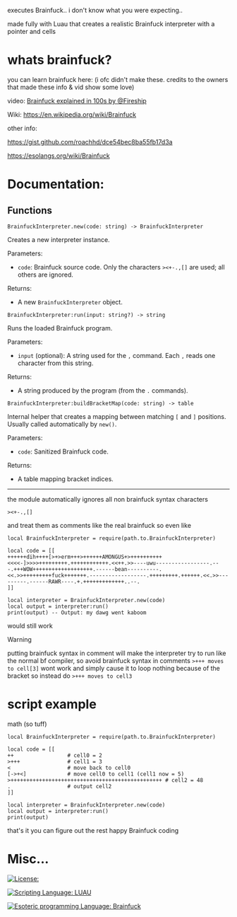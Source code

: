 executes Brainfuck..
i don't know what you were expecting..

made fully with Luau that creates a realistic Brainfuck interpreter
with a pointer and cells

# whats brainfuck?
you can learn brainfuck here:
(i ofc didn't make these. credits to the owners that made these info & vid show some love)

video: [Brainfuck explained in 100s by @Fireship](https://youtu.be/hdHjjBS4cs8?si=-nGJwx1L0rHYwUYe)

Wiki: https://en.wikipedia.org/wiki/Brainfuck

other info:

https://gist.github.com/roachhd/dce54bec8ba55fb17d3a

https://esolangs.org/wiki/Brainfuck

# Documentation:

## Functions

```Luau
BrainfuckInterpreter.new(code: string) -> BrainfuckInterpreter
```
Creates a new interpreter instance.

Parameters:
- `code`: Brainfuck source code. Only the characters `><+-.,[]` are used; all others are ignored.

Returns:
- A new `BrainfuckInterpreter` object.


```Luau
BrainfuckInterpreter:run(input: string?) -> string
```
Runs the loaded Brainfuck program.

Parameters:
- `input` (optional): A string used for the `,` command. Each `,` reads one character from this string.

Returns:
- A string produced by the program (from the `.` commands).


```Luau
BrainfuckInterpreter:buildBracketMap(code: string) -> table
```
Internal helper that creates a mapping between matching `[` and `]` 
positions.  
Usually called automatically by `new()`.

Parameters:
- `code`: Sanitized Brainfuck code.

Returns:
- A table mapping bracket indices.
---

the module automatically ignores all non brainfuck syntax characters 
```brainfuck
><+-.,[]
```
and treat them as comments like the real brainfuck so even like
```Luau
local BrainfuckInterpreter = require(path.to.BrainfuckInterpreter)

local code = [[
++++++dih++++[>+>erm+++>++++++AMONGUS+>++++++++++<<<<-]>>>>+++++++++.++++++++++++.<<++.>>----uwu-----------------.---.+++WOW+++++++++++++++++++.------bean----------.<<.>>+++++++++fuck+++++++.------------------.+++++++++.++++++.<<.>>---------.------RAWR----.+.+++++++++++++..--.
]]

local interpreter = BrainfuckInterpreter.new(code)
local output = interpreter:run()
print(output) -- Output: my dawg went kaboom
```
would still work
>[!WARNING]
> putting brainfuck syntax in comment will make the interpreter try to run like the normal bf compiler, so avoid brainfuck syntax in comments
> ``>+++ moves to cell[3]`` wont work and simply cause it to loop nothing because of the bracket so instead do ``>+++ moves to cell3``


# script example
math (so tuff)
```Luau
local BrainfuckInterpreter = require(path.to.BrainfuckInterpreter)

local code = [[
++                 # cell0 = 2
>+++               # cell1 = 3
<                  # move back to cell0
[->+<]             # move cell0 to cell1 (cell1 now = 5)
>++++++++++++++++++++++++++++++++++++++++++++++++ # cell2 = 48
.                  # output cell2
]]

local interpreter = BrainfuckInterpreter.new(code)
local output = interpreter:run()
print(output)
```
that's it you can figure out the rest 
happy Brainfuck coding

# Misc...
[![License: ](https://img.shields.io/badge/License%3A-MIT-green?style=plastic)](https://github.com/not-mentally-stable/xxpcall/blob/main/LICENSE)

[![Scripting Language: LUAU](https://img.shields.io/badge/Scripting%20Language%3A-LUAU-blue?style=plastic)](https://github.com/luau-lang/luau)

[![Esoteric programming Language: Brainfuck](https://img.shields.io/badge/Esoteric%20Programming%20Language%3A-Brainfuck-darkred?style=plastic)](https://en.wikipedia.org/wiki/Brainfuck)
